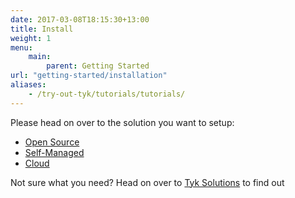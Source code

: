 ```yaml
--- 
date: 2017-03-08T18:15:30+13:00
title: Install
weight: 1
menu: 
    main:
        parent: Getting Started
url: "getting-started/installation"
aliases:
    - /try-out-tyk/tutorials/tutorials/
---
```


Please head on over to the solution you want to setup:
* [Open Source](/docs/tyk-oss-gateway/install/)
* [Self-Managed](/docs/tyk-on-premises/install/)
* [Cloud](/docs/tyk-cloud/getting-started/)

Not sure what you need? Head on over to [Tyk Solutions](/docs/tyk-solutions) to find out